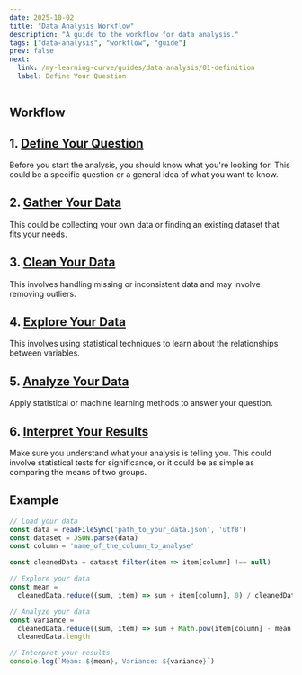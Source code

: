 ```yaml
---
date: 2025-10-02
title: "Data Analysis Workflow"
description: "A guide to the workflow for data analysis."
tags: ["data-analysis", "workflow", "guide"]
prev: false
next: 
  link: /my-learning-curve/guides/data-analysis/01-definition
  label: Define Your Question
---
```


## Workflow

## 1. [Define Your Question](./01-definition)

Before you start the analysis, you should know what you're looking for. This could be a specific question or a general idea of what you want to know.

## 2. [Gather Your Data](./02-data-gathering)

This could be collecting your own data or finding an existing dataset that fits your needs.

## 3. [Clean Your Data](./03-data-cleaning)

This involves handling missing or inconsistent data and may involve removing outliers.

## 4. [Explore Your Data](./04-explore-data)

This involves using statistical techniques to learn about the relationships between variables.

## 5. [Analyze Your Data](./05-analys-data)

Apply statistical or machine learning methods to answer your question.

## 6. [Interpret Your Results](./06-interpretation)

Make sure you understand what your analysis is telling you. This could involve statistical tests for significance, or it could be as simple as comparing the means of two groups.

## Example

```ts
// Load your data
const data = readFileSync('path_to_your_data.json', 'utf8')
const dataset = JSON.parse(data)
const column = 'name_of_the_column_to_analyse'

const cleanedData = dataset.filter(item => item[column] !== null)

// Explore your data
const mean =
  cleanedData.reduce((sum, item) => sum + item[column], 0) / cleanedData.length

// Analyze your data
const variance =
  cleanedData.reduce((sum, item) => sum + Math.pow(item[column] - mean, 2), 0) /
  cleanedData.length

// Interpret your results
console.log(`Mean: ${mean}, Variance: ${variance}`)
```
